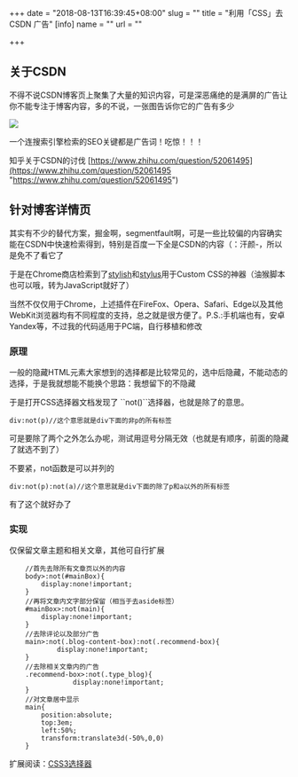+++
date = "2018-08-13T16:39:45+08:00"
slug = ""
title = "利用「CSS」去 CSDN 广告"
[info]
name = ""
url = ""

+++
## 关于CSDN

不得不说CSDN博客页上聚集了大量的知识内容，可是深恶痛绝的是满屏的广告让你不能专注于博客内容，多的不说，一张图告诉你它的广告有多少

![](/img/CSDN.jpg)

一个连搜索引擎检索的SEO关键都是广告词！吃惊！！！

知乎关于CSDN的讨伐 [https://www.zhihu.com/question/52061495](https://www.zhihu.com/question/52061495 "https://www.zhihu.com/question/52061495")

## 针对博客详情页

其实有不少的替代方案，掘金啊，segmentfault啊，可是一些比较偏的内容确实能在CSDN中快速检索得到，特别是百度一下全是CSDN的内容（：汗颜-，所以是免不了看它了

于是在Chrome商店检索到了[stylish](https://github.com/stylish-userstyles/stylish/)和[stylus](https://github.com/openstyles/stylus)用于Custom CSS的神器（油猴脚本也可以哦，转为JavaScript就好了）

当然不仅仅用于Chrome，上述插件在FireFox、Opera、Safari、Edge以及其他WebKit浏览器均有不同程度的支持，总之就是很方便了。P.S.:手机端也有，安卓Yandex等，不过我的代码适用于PC端，自行移植和修改

### 原理

一般的隐藏HTML元素大家想到的选择都是比较常见的，选中后隐藏，不能动态的选择，于是我就想能不能换个思路：我想留下的不隐藏

于是打开CSS选择器文档发现了 \``not()\``选择器，也就是除了的意思。

    div:not(p)//这个意思就是div下面的非p的所有标签

可是要除了两个之外怎么办呢，测试用逗号分隔无效（也就是有顺序，前面的隐藏了就选不到了）

不要紧，not函数是可以并列的

    div:not(p):not(a)//这个意思就是div下面的除了p和a以外的所有标签

有了这个就好办了

### 实现

仅保留文章主题和相关文章，其他可自行扩展

        //首先去除所有文章页以外的内容
        body>:not(#mainBox){
            display:none!important;
        }
        //再将文章内文字部分保留（相当于去aside标签）
        #mainBox>:not(main){
            display:none!important;
        }
        //去除评论以及部分广告
        main>:not(.blog-content-box):not(.recommend-box){
                display:none!important;
        }
        //去除相关文章内的广告
        .recommend-box>:not(.type_blog){
                    display:none!important;
        }
        //对文章居中显示
        main{
            position:absolute;
            top:3em;
            left:50%;
            transform:translate3d(-50%,0,0)
        }

扩展阅读：[CSS3选择器](http://www.w3school.com.cn/cssref/css_selectors.asp)